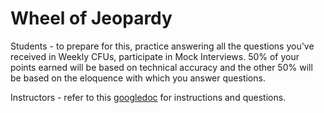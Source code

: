 # Wheel of Jeopardy

Students - to prepare for this, practice answering all the questions you've received in Weekly CFUs, participate in Mock Interviews. 50% of your points earned will be based on technical accuracy and the other 50% will be based on the eloquence with which you answer questions.

Instructors - refer to this [googledoc](https://docs.google.com/document/d/1-qFsVau5Xu8kGlYIhxlUhH1oDNmcq0ERpEL6gxwfyGw/edit?usp=sharing) for instructions and questions.
